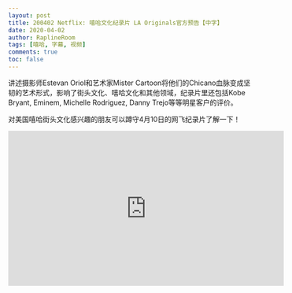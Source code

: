 ```yaml
---
layout: post
title: 200402 Netflix: 嘻哈文化纪录片 LA Originals官方预告【中字】
date: 2020-04-02
author: RaplineRoom
tags: [嘻哈, 字幕, 视频]
comments: true
toc: false
---
```


讲述摄影师Estevan Oriol和艺术家Mister Cartoon将他们的Chicano血脉变成坚韧的艺术形式，影响了街头文化、嘻哈文化和其他领域，纪录片里还包括Kobe Bryant, Eminem, Michelle Rodriguez, Danny Trejo等等明星客户的评价。

对美国嘻哈街头文化感兴趣的朋友可以蹲守4月10日的网飞纪录片了解一下！

<div class="video-container"><iframe width="560" height="315" src="https://www.youtube.com/embed/ouYQUkL7Ttc" frameborder="0" allow="accelerometer; autoplay; encrypted-media; gyroscope; picture-in-picture" allowfullscreen></iframe></div>

